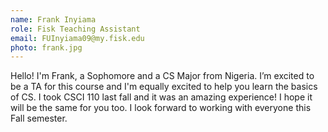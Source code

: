 ```yaml
---
name: Frank Inyiama
role: Fisk Teaching Assistant
email: FUInyiama09@my.fisk.edu
photo: frank.jpg
---
```

Hello! I'm Frank, a Sophomore and a CS Major from Nigeria. I’m excited to be a TA for this course and I'm equally excited to help you learn the basics of CS. I took CSCI 110 last fall and it was an amazing experience! I hope it will be the same for you too. I look forward to working with everyone this Fall semester.
